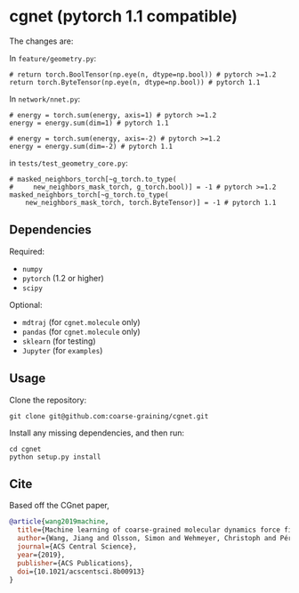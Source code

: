 cgnet (pytorch 1.1 compatible)
===

The changes are:

In `feature/geometry.py`:

```
# return torch.BoolTensor(np.eye(n, dtype=np.bool)) # pytorch >=1.2
return torch.ByteTensor(np.eye(n, dtype=np.bool)) # pytorch 1.1
```

In `network/nnet.py`:

```
# energy = torch.sum(energy, axis=1) # pytorch >=1.2
energy = energy.sum(dim=1) # pytorch 1.1
```

```
# energy = torch.sum(energy, axis=-2) # pytorch >=1.2
energy = energy.sum(dim=-2) # pytorch 1.1
```

in `tests/test_geometry_core.py`:

```
# masked_neighbors_torch[~g_torch.to_type(
#     new_neighbors_mask_torch, g_torch.bool)] = -1 # pytorch >=1.2
masked_neighbors_torch[~g_torch.to_type(
    new_neighbors_mask_torch, torch.ByteTensor)] = -1 # pytorch 1.1
```

Dependencies
---
Required:
+ ``numpy``
+ ``pytorch`` (1.2 or higher)
+ ``scipy``

Optional:
+ ``mdtraj`` (for ``cgnet.molecule`` only)
+ ``pandas`` (for ``cgnet.molecule`` only)
+ ``sklearn`` (for testing)
+ ``Jupyter`` (for ``examples``)

Usage
---
Clone the repository:
```
git clone git@github.com:coarse-graining/cgnet.git
```

Install any missing dependencies, and then run:
```
cd cgnet
python setup.py install
```

Cite
---
Based off the CGnet paper,

```bibtex
@article{wang2019machine,
  title={Machine learning of coarse-grained molecular dynamics force fields},
  author={Wang, Jiang and Olsson, Simon and Wehmeyer, Christoph and Pérez, Adrià and Charron, Nicholas E and de Fabritiis, Gianni and Noé, Frank and Clementi, Cecilia},
  journal={ACS Central Science},
  year={2019},
  publisher={ACS Publications},
  doi={10.1021/acscentsci.8b00913}
}
```
